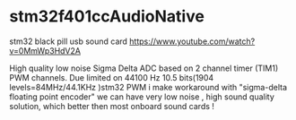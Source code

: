 # stm32f401ccAudioNative
stm32 black pill usb sound card
https://www.youtube.com/watch?v=0MmWp3HdV2A

High quality low noise Sigma Delta ADC based on 2 channel timer (TIM1) PWM channels.
Due limited on 44100 Hz 10.5 bits(1904 levels=84MHz/44.1KHz )stm32 PWM i make workaround with "sigma-delta floating point encoder" we can have very low noise , high sound quality solution, which better then most onboard sound cards !



